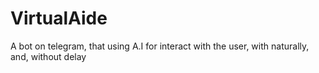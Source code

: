 # VirtualAide
A bot on telegram, that using A.I for interact with the user, with naturally, and, without delay
